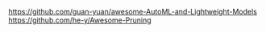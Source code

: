 

<!--
 * @version:
 * @Author:  StevenJokess https://github.com/StevenJokess
 * @Date: 2020-10-21 23:21:54
 * @LastEditors:  StevenJokess https://github.com/StevenJokess
 * @LastEditTime: 2020-10-21 23:22:01
 * @Description:
 * @TODO::
 * @Reference:
-->
https://github.com/guan-yuan/awesome-AutoML-and-Lightweight-Models
https://github.com/he-y/Awesome-Pruning
